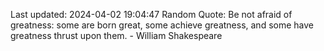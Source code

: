 Last updated: 2024-04-02 19:04:47
Random Quote: Be not afraid of greatness: some are born great, some achieve greatness, and some have greatness thrust upon them. - William Shakespeare